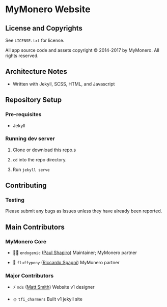 # MyMonero Website

## License and Copyrights

See `LICENSE.txt` for license.

All app source code and assets copyright © 2014-2017 by MyMonero. All rights reserved.

## Architecture Notes

* Written with Jekyll, SCSS, HTML, and Javascript


## Repository Setup

### Pre-requisites

* Jekyll

### Running dev server

1. Clone or download this repo.s

2. `cd` into the repo directory.

3. Run `jekyll serve`

## Contributing

### Testing

Please submit any bugs as Issues unless they have already been reported.


## Main Contributors

### MyMonero Core

* 👨‍🚀 `endogenic` ([Paul Shapiro](https://github.com/paulshapiro)) Maintainer; MyMonero partner

* 🎁 `fluffypony` ([Riccardo Spagni](https://github.com/fluffypony)) MyMonero partner


### Major Contributors

* ⚡️ `mds` ([Matt Smith](http://mds.is)) Website v1 designer

* ⛄️ `tfi_charmers` Built v1 jekyll site